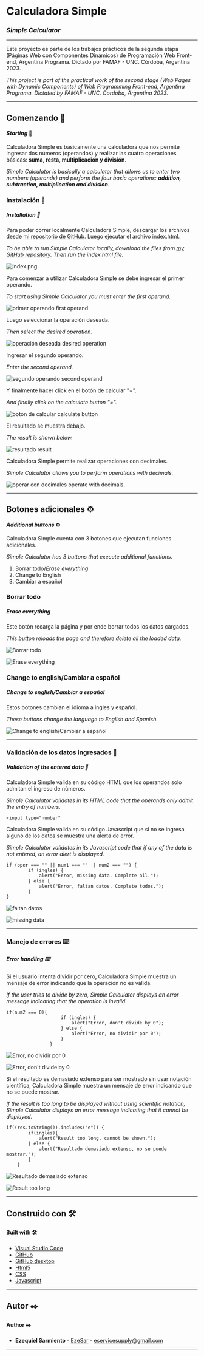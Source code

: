 # Calculadora Simple
### *Simple Calculator*

---

Este proyecto es parte de los trabajos prácticos de la segunda etapa (Páginas Web con Componentes Dinámicos) de Programación Web Front-end, Argentina Programa. Dictado por FAMAF - UNC. Córdoba, Argentina 2023.

*This project is part of the practical work of the second stage (Web Pages with Dynamic Components) of Web Programming Front-end, Argentina Programa. Dictated by FAMAF - UNC. Cordoba, Argentina 2023.*

---

## Comenzando 🚀
#### *Starting* 🚀

Calculadora Simple es basicamente una calculadora que nos permite ingresar dos números (operandos) y realizar las cuatro operaciones básicas: **suma, resta, multiplicación y división**.

*Simple Calculator is basically a calculator that allows us to enter two numbers (operands) and perform the four basic operations: **addition, subtraction, multiplication and division**.*

### Instalación 🔧
##### *Installation* 🔧

Para poder correr localmente Calculadora Simple, descargar los archivos desde [mi repositorio de GitHub](https://github.com/EzeSar/sobre-mi/tree/main/calculadora-simple "github.com/EzeSar/sobre-mi/tree/main/calculadora-simple"). Luego ejecutar el archivo index.html.

*To be able to run Simple Calculator locally, download the files from [my GitHub repository](https://github.com/EzeSar/sobre-mi/tree/main/calculadora-simple "github.com/EzeSar/sobre-mi/tree/main/calculadora-simple"). Then run the index.html file.*

![index.png](assets/index.png "index.html")

Para comenzar a utilizar Calculadora Simple se debe ingresar el primer operando.

*To start using Simple Calculator you must enter the first operand.*

![primer operando *first operand*](assets/numero1.png "primer operando *first operand*")

Luego seleccionar la operación deseada.

*Then select the desired operation.*

![operación deseada *desired operation*](assets/operacion.png "operación deseada *desired operation*")

Ingresar el segundo operando.

*Enter the second operand.*

![segundo operando *second operand*](assets/numero2.png "segundo operando *second operand*")

Y finalmente hacer click en el botón de calcular "=".

*And finally click on the calculate button "=".*

![botón de calcular *calculate button*](assets/igual.png "botón de calcular *calculate button*")

El resultado se muestra debajo.

*The result is shown below.*

![resultado *result*](assets/resultado.png "resultado *result*")

Calculadora Simple permite realizar operaciones con decimales.

*Simple Calculator allows you to perform operations with decimals.*

![operar con decimales *operate with decimals.*](assets/decimales.png "operar con decimales *operate with decimals*")

---

## Botones adicionales ⚙️
#### *Additional buttons* ⚙️

Calculadora Simple cuenta con 3 botones que ejecutan funciones adicionales.

*Simple Calculator has 3 buttons that execute additional functions.*

1. Borrar todo/*Erase everything*
2. Change to English
3. Cambiar a español

### Borrar todo
##### *Erase everything*

Este botón recarga la página y por ende borrar todos los datos cargados.

*This button reloads the page and therefore delete all the loaded data.*

![Borrar todo](assets/borrar.png "Borrar todo")

![*Erase everything*](assets/erase.png "*Erase everything*")

### Change to english/Cambiar a español
##### *Change to english/Cambiar a español*

Estos botones cambian el idioma a ingles y español.

*These buttons change the language to English and Spanish.*

![Change to english/Cambiar a español](assets/idioma.png "Change to english/Cambiar a español")

---

### Validación de los datos ingresados 🔩
##### *Validation of the entered data* 🔩

Calculadora Simple valida en su código HTML que los operandos solo admitan el ingreso de números.

*Simple Calculator validates in its HTML code that the operands only admit the entry of numbers.*

`<input type="number"`

Calculadora Simple valida en su código Javascript que si no se ingresa alguno de los datos se muestra una alerta de error.

*Simple Calculator validates in its Javascript code that if any of the data is not entered, an error alert is displayed.*

```
if (oper === "" || num1 === "" || num2 === "") {
        if (ingles) {
            alert("Error, missing data. Complete all.");
        } else {
            alert("Error, faltan datos. Complete todos.");
        }
}
```

![faltan datos](assets/faltandatos.png "faltan datos")

![missing data](assets/missingdata.png "missing data")

---

### Manejo de errores ⌨️
##### Error handling ⌨️

Si el usuario intenta dividir por cero, Calculadora Simple muestra un mensaje de error indicando que la operación no es válida.

*If the user tries to divide by zero, Simple Calculator displays an error message indicating that the operation is invalid.*

```
if(num2 === 0){
                    if (ingles) {
                        alert("Error, don't divide by 0");
                    } else {
                        alert("Error, no dividir por 0");
                    }
                }
```

![Error, no dividir por 0](assets/nodividirpor0.png "Error, no dividir por 0")

![Error, don't divide by 0](assets/dontdivideby0.png "Error, don't divide by 0")

Si el resultado es demasiado extenso para ser mostrado sin usar notación científica, Calculadora Simple muestra un mensaje de error indicando que no se puede mostrar.

*If the result is too long to be displayed without using scientific notation, Simple Calculator displays an error message indicating that it cannot be displayed.*

```
if((res.toString()).includes("e")) {
        if(ingles){
            alert("Result too long, cannot be shown.");
        } else {
            alert("Resultado demasiado extenso, no se puede mostrar.");
        }
    }
```

![Resultado demasiado extenso](assets/demasiadoextenso.png "Resultado demasiado extenso")

![Result too long](assets/toolong.png "Result too long")

---

## Construido con 🛠️
#### Built with 🛠️

* [Visual Studio Code](https://code.visualstudio.com "code.visualstudio.com")
* [GitHub](https://github.com "github.com")
* [GitHub desktop](https://desktop.github.com "desktop.github.com")
* [Html5](https://html.spec.whatwg.org/multipage/ "html.spec.whatwg.org")
* [CSS](https://www.w3.org/Style/CSS/ "www.w3.org/Style/CSS")
* [Javascript](https://developer.mozilla.org/es/docs/Web/JavaScript "developer.mozilla.org/es/docs/Web/JavaScript")

---

## Autor ✒️
#### Author ✒️

* **Ezequiel Sarmiento** - [EzeSar](https://github.com/EzeSar "github.com/EzeSar") - eservicesupply@gmail.com

---
